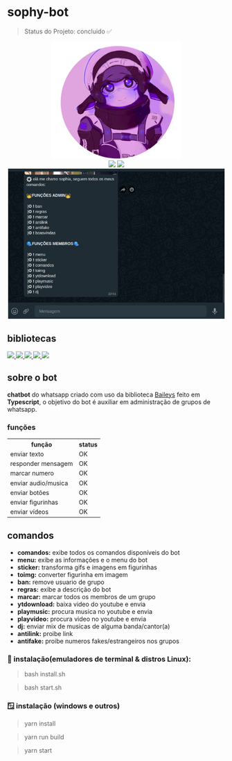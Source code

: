 ﻿# sophy-bot

> Status do Projeto: concluido ✅

<div align="center">
<img style="width: 300px;" src="./image.png">


<div>
<img src="https://img.shields.io/badge/Node.js-43853D?style=for-the-badge&logo=node.js&logoColor=white">
<img src="https://img.shields.io/badge/TypeScript-007ACC?style=for-the-badge&logo=typescript&logoColor=white">


</div>

<img style="width: 500px;" src='./print.jpeg'>
</div>





## bibliotecas
<div>
<a href="https://www.npmjs.com/package/@adiwajshing/baileys">
<img src="https://img.shields.io/static/v1?label=npm&message=baileys&color=blue">
</a>
<a href="https://www.npmjs.com/package/axios">

<img src="https://img.shields.io/static/v1?label=npm&message=axios&color=blue">
</a>
<a href="https://www.npmjs.com/package/ytdl-core">
<img src="https://img.shields.io/static/v1?label=npm&message=ytdl-core&color=blue">

</a>
<a href="https://www.npmjs.com/package/ffmpeg">
<img src="https://img.shields.io/static/v1?label=npm&message=ffmpeg&color=blue">

</a>
<a href="https://www.npmjs.com/package/sharp">
<img src="https://img.shields.io/static/v1?label=npm&message=sharp&color=blue">

</a>
</div>


## sobre o bot

<b>chatbot</b> do whatsapp criado com uso da biblioteca <a href="https://www.npmjs.com/package/@adiwajshing/baileys">Baileys</a> feito em <b>Typescript</b>,
o objetivo do bot é auxiliar em administração de grupos de whatsapp.
</p>

### funções 
<table>
<tr>
<th>
função
</th>
<th>
status
</th>
</tr>
<tr>
<td>
enviar texto
</td>
<td>
OK
</td>
</tr>
<tr>
<td>
responder mensagem
</td>
<td>
OK
</td>
</tr>
 <tr>
 <td>
marcar numero
</td>
<td>
OK
</td>
  </tr>
   <tr>
 <td>
enviar audio/musica
</td>
<td>
OK
</td>
  </tr>
    <tr>
 <td>
enviar botões
</td>
<td>
OK
</td>
  </tr>
     <tr>
 <td>
enviar figurinhas
</td>
<td>
OK
</td>
  </tr>
     <tr>
 <td>
enviar vídeos
</td>
<td>
OK
</td>
  </tr>
</table>

## comandos
<ul>
  <li><b>comandos:</b> exibe todos os comandos disponíveis do bot </li>
  <li><b>menu:</b> exibe as informações e o menu do bot</li>
  <li><b>sticker:</b> transforma gifs e imagens em figurinhas</li>
   <li><b>toimg:</b> converter figurinha em imagem</li>
    <li><b>ban:</b> remove usuario de grupo</li>
     <li><b>regras:</b> exibe a descrição do bot</li>
      <li><b>marcar:</b> marcar todos os membros de um grupo</li>
       <li><b>ytdownload:</b> baixa video do youtube e envia</li>
        <li><b>playmusic:</b> procura musica no youtube e envia</li>
        <li><b>playvideo:</b> procura video no youtube e envia</li>
        <li><b>dj:</b> enviar mix de musicas de alguma banda/cantor(a)</li>
         <li><b>antilink:</b> proibe link</li>
         <li><b>antifake:</b> proibe numeros fakes/estrangeiros nos grupos</li>
</ul>

### 🔧 instalação(emuladores de terminal & distros Linux):

>bash install.sh

>bash start.sh

### 🪟 instalação (windows e outros)

>yarn install

>yarn run build

>yarn start
